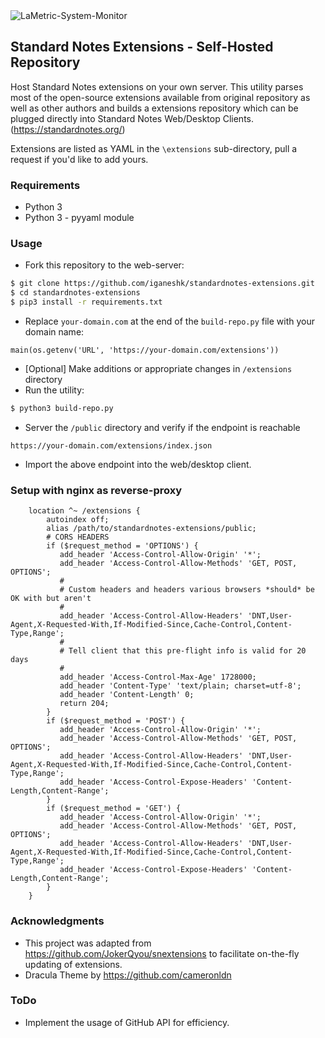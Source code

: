 <img alt="LaMetric-System-Monitor" src="https://standardnotes.org/assets/icon.png"/>

## Standard Notes Extensions - Self-Hosted Repository
Host Standard Notes extensions on your own server. This utility parses most of the open-source extensions available from original repository as well as other authors and builds a extensions repository which can be plugged directly into Standard Notes Web/Desktop Clients. (https://standardnotes.org/)

Extensions are listed as YAML in the `\extensions` sub-directory, pull a request if you'd like to add yours.

### Requirements
* Python 3
* Python 3 - pyyaml module

### Usage

* Fork this repository to the web-server:

```bash
$ git clone https://github.com/iganeshk/standardnotes-extensions.git
$ cd standardnotes-extensions
$ pip3 install -r requirements.txt
```

* Replace `your-domain.com` at the end of the `build-repo.py` file with your domain name:

```
main(os.getenv('URL', 'https://your-domain.com/extensions'))
```

* [Optional] Make additions or appropriate changes in `/extensions` directory
* Run the utility:

```bash
$ python3 build-repo.py
```
* Server the `/public` directory and verify if the endpoint is reachable

```
https://your-domain.com/extensions/index.json
```
* Import the above endpoint into the web/desktop client.

### Setup with nginx as reverse-proxy

```nginx
	location ^~ /extensions {
		autoindex off;
		alias /path/to/standardnotes-extensions/public;
		# CORS HEADERS
		if ($request_method = 'OPTIONS') {
		   add_header 'Access-Control-Allow-Origin' '*';
		   add_header 'Access-Control-Allow-Methods' 'GET, POST, OPTIONS';
		   #
		   # Custom headers and headers various browsers *should* be OK with but aren't
		   #
		   add_header 'Access-Control-Allow-Headers' 'DNT,User-Agent,X-Requested-With,If-Modified-Since,Cache-Control,Content-Type,Range';
		   #
		   # Tell client that this pre-flight info is valid for 20 days
		   #
		   add_header 'Access-Control-Max-Age' 1728000;
		   add_header 'Content-Type' 'text/plain; charset=utf-8';
		   add_header 'Content-Length' 0;
		   return 204;
		}
		if ($request_method = 'POST') {
		   add_header 'Access-Control-Allow-Origin' '*';
		   add_header 'Access-Control-Allow-Methods' 'GET, POST, OPTIONS';
		   add_header 'Access-Control-Allow-Headers' 'DNT,User-Agent,X-Requested-With,If-Modified-Since,Cache-Control,Content-Type,Range';
		   add_header 'Access-Control-Expose-Headers' 'Content-Length,Content-Range';
		}
		if ($request_method = 'GET') {
		   add_header 'Access-Control-Allow-Origin' '*';
		   add_header 'Access-Control-Allow-Methods' 'GET, POST, OPTIONS';
		   add_header 'Access-Control-Allow-Headers' 'DNT,User-Agent,X-Requested-With,If-Modified-Since,Cache-Control,Content-Type,Range';
		   add_header 'Access-Control-Expose-Headers' 'Content-Length,Content-Range';
		}
	}
```

### Acknowledgments
* This project was adapted from https://github.com/JokerQyou/snextensions to facilitate on-the-fly updating of extensions.
* Dracula Theme by https://github.com/cameronldn

### ToDo
* Implement the usage of GitHub API for efficiency.
